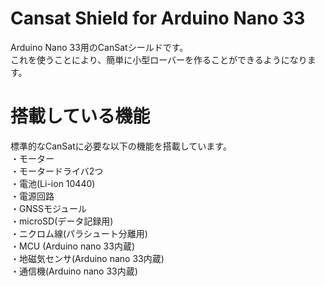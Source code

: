 # Cansat Shield for Arduino Nano 33  
Arduino Nano 33用のCanSatシールドです。    
これを使うことにより、簡単に小型ローバーを作ることができるようになります。  

# 搭載している機能  
標準的なCanSatに必要な以下の機能を搭載しています。  
・モーター  
・モータードライバ2つ  
・電池(Li-ion 10440)  
・電源回路  
・GNSSモジュール  
・microSD(データ記録用)  
・ニクロム線(パラシュート分離用)  
・MCU (Arduino nano 33内蔵)  
・地磁気センサ(Arduino nano 33内蔵)  
・通信機(Arduino nano 33内蔵)  
